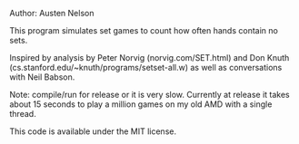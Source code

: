 Author: Austen Nelson

This program simulates set games to count how often hands contain no sets.

Inspired by analysis by Peter Norvig (norvig.com/SET.html) and Don Knuth (cs.stanford.edu/~knuth/programs/setset-all.w)
as well as conversations with Neil Babson.

Note: compile/run for release or it is very slow. Currently at release it takes about 15 seconds to play a million games on my old AMD with a single thread.

This code is available under the MIT license.
